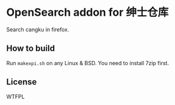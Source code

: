 # OpenSearch addon for 绅士仓库

Search cangku in firefox.

## How to build

Run `makexpi.sh` on any Linux & BSD. You need to install 7zip first.

## License

WTFPL